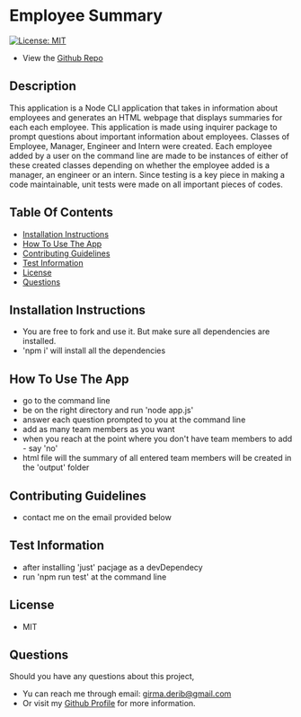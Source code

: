 # Employee Summary 

[![License: MIT](https://img.shields.io/badge/License-MIT-yellow.svg)](https://opensource.org/licenses/MIT)

* View the [Github Repo](https://github.com/girmaD/Employee-Summary)

## Description
This application is a Node CLI application that takes in information about employees and generates an HTML webpage that displays summaries for each each employee. 
This application is made using inquirer package to prompt questions about important information about employees. Classes of Employee, Manager, Engineer and Intern were created. Each employee added by a user on the command line are made to be instances of either of these created classes depending on whether the employee added is a manager, an engineer or an intern. 
Since testing is a key piece in making a code maintainable, unit tests were made on all important pieces of codes.

## Table Of Contents 
* [Installation Instructions](#Installation-Instructions)
* [How To Use The App](#How-To-Use-The-App)
* [Contributing Guidelines](#Contributing-Guidelines)
* [Test Information](#Test-Information)
* [License](#License)
* [Questions](#Questions)


## Installation Instructions

 * You are free to fork and use it. But make sure all dependencies are installed. 
 * 'npm i' will install all the dependencies 

## How To Use The App
- go to the command line
- be on the right directory and run 'node app.js'
- answer each question prompted to you at the command line
- add as many team members as you want
- when you reach at the point where you don't have team members to add - say 'no'
- html file will the summary of all entered team members will be created in the 'output' folder

## Contributing Guidelines
 * contact me on the email provided below

## Test Information
  * after installing 'just' pacjage as a devDependecy
  * run 'npm run test' at the command line

## License

 * MIT

## Questions

Should you have any questions about this project,
  * Yu can reach me through email: [girma.derib@gmail.com](mailto:girma.derib@gmail.com) 
  * Or visit my [Github Profile](https://github.com/girmaD) for more information.


